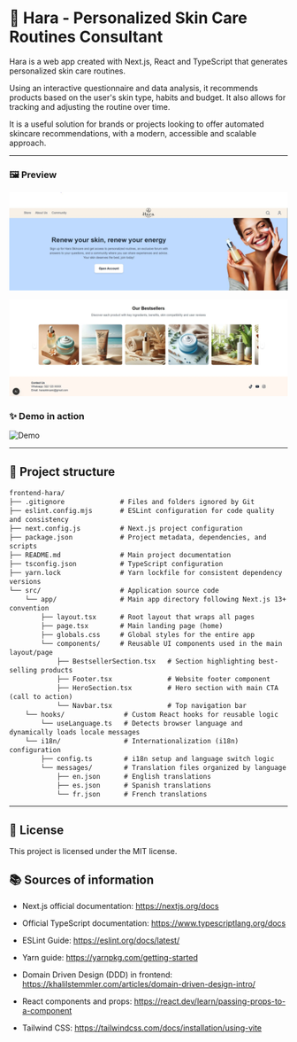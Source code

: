 
# 🌟 Hara - Personalized Skin Care Routines Consultant

Hara is a web app created with Next.js, React and TypeScript that generates personalized skin care routines.

Using an interactive questionnaire and data analysis, it recommends products based on the user's skin type, habits and budget. It also allows for tracking and adjusting the routine over time.

It is a useful solution for brands or projects looking to offer automated skincare recommendations, with a modern, accessible and scalable approach.

---

### 🖼️ Preview

![demo1](./assets/demo1.JPG)

![demo2](./assets/demo2.JPG)

### ✨ Demo in action

![Demo](./assets/demo.gif)

---

## 📂 Project structure

```
frontend-hara/
├── .gitignore              # Files and folders ignored by Git
├── eslint.config.mjs       # ESLint configuration for code quality and consistency
├── next.config.js          # Next.js project configuration
├── package.json            # Project metadata, dependencies, and scripts
├── README.md               # Main project documentation
├── tsconfig.json           # TypeScript configuration
├── yarn.lock               # Yarn lockfile for consistent dependency versions
└── src/                    # Application source code
    └── app/                # Main app directory following Next.js 13+ convention
        ├── layout.tsx      # Root layout that wraps all pages
        ├── page.tsx        # Main landing page (home)
        ├── globals.css     # Global styles for the entire app
        └── components/     # Reusable UI components used in the main layout/page
            ├── BestsellerSection.tsx   # Section highlighting best-selling products
            ├── Footer.tsx              # Website footer component
            ├── HeroSection.tsx         # Hero section with main CTA (call to action)
            └── Navbar.tsx              # Top navigation bar
    └── hooks/               # Custom React hooks for reusable logic
        └── useLanguage.ts   # Detects browser language and dynamically loads locale messages
    └── i18n/                # Internationalization (i18n) configuration
        ├── config.ts        # i18n setup and language switch logic
        └── messages/        # Translation files organized by language
            ├── en.json      # English translations
            ├── es.json      # Spanish translations
            └── fr.json      # French translations
```
---

## 📄 License

This project is licensed under the MIT license.

## 📚 Sources of information

* Next.js official documentation: https://nextjs.org/docs

* Official TypeScript documentation: https://www.typescriptlang.org/docs

* ESLint Guide: https://eslint.org/docs/latest/

* Yarn guide: https://yarnpkg.com/getting-started

* Domain Driven Design (DDD) in frontend: https://khalilstemmler.com/articles/domain-driven-design-intro/

* React components and props: https://react.dev/learn/passing-props-to-a-component

* Tailwind CSS: https://tailwindcss.com/docs/installation/using-vite

